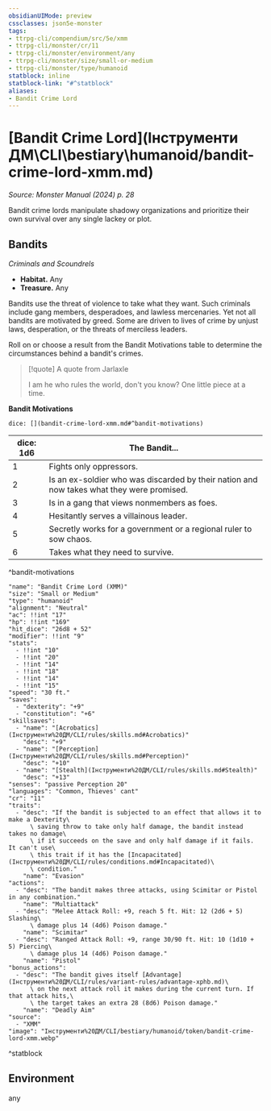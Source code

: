 ```yaml
---
obsidianUIMode: preview
cssclasses: json5e-monster
tags:
- ttrpg-cli/compendium/src/5e/xmm
- ttrpg-cli/monster/cr/11
- ttrpg-cli/monster/environment/any
- ttrpg-cli/monster/size/small-or-medium
- ttrpg-cli/monster/type/humanoid
statblock: inline
statblock-link: "#^statblock"
aliases:
- Bandit Crime Lord
---
```

# [Bandit Crime Lord](Інструменти ДМ\CLI\bestiary\humanoid/bandit-crime-lord-xmm.md)
*Source: Monster Manual (2024) p. 28*  

Bandit crime lords manipulate shadowy organizations and prioritize their own survival over any single lackey or plot.

## Bandits

*Criminals and Scoundrels*

- **Habitat.** Any  
- **Treasure.** Any  

Bandits use the threat of violence to take what they want. Such criminals include gang members, desperadoes, and lawless mercenaries. Yet not all bandits are motivated by greed. Some are driven to lives of crime by unjust laws, desperation, or the threats of merciless leaders.

Roll on or choose a result from the Bandit Motivations table to determine the circumstances behind a bandit's crimes.

> [!quote] A quote from Jarlaxle  
> 
> I am he who rules the world, don't you know? One little piece at a time.

**Bandit Motivations**

`dice: [](bandit-crime-lord-xmm.md#^bandit-motivations)`

| dice: 1d6 | The Bandit... |
|-----------|---------------|
| 1 | Fights only oppressors. |
| 2 | Is an ex-soldier who was discarded by their nation and now takes what they were promised. |
| 3 | Is in a gang that views nonmembers as foes. |
| 4 | Hesitantly serves a villainous leader. |
| 5 | Secretly works for a government or a regional ruler to sow chaos. |
| 6 | Takes what they need to survive. |
^bandit-motivations

```statblock
"name": "Bandit Crime Lord (XMM)"
"size": "Small or Medium"
"type": "humanoid"
"alignment": "Neutral"
"ac": !!int "17"
"hp": !!int "169"
"hit_dice": "26d8 + 52"
"modifier": !!int "9"
"stats":
  - !!int "10"
  - !!int "20"
  - !!int "14"
  - !!int "18"
  - !!int "14"
  - !!int "15"
"speed": "30 ft."
"saves":
  - "dexterity": "+9"
  - "constitution": "+6"
"skillsaves":
  - "name": "[Acrobatics](Інструменти%20ДМ/CLI/rules/skills.md#Acrobatics)"
    "desc": "+9"
  - "name": "[Perception](Інструменти%20ДМ/CLI/rules/skills.md#Perception)"
    "desc": "+10"
  - "name": "[Stealth](Інструменти%20ДМ/CLI/rules/skills.md#Stealth)"
    "desc": "+13"
"senses": "passive Perception 20"
"languages": "Common, Thieves' cant"
"cr": "11"
"traits":
  - "desc": "If the bandit is subjected to an effect that allows it to make a Dexterity\
      \ saving throw to take only half damage, the bandit instead takes no damage\
      \ if it succeeds on the save and only half damage if it fails. It can't use\
      \ this trait if it has the [Incapacitated](Інструменти%20ДМ/CLI/rules/conditions.md#Incapacitated)\
      \ condition."
    "name": "Evasion"
"actions":
  - "desc": "The bandit makes three attacks, using Scimitar or Pistol in any combination."
    "name": "Multiattack"
  - "desc": "Melee Attack Roll: +9, reach 5 ft. Hit: 12 (2d6 + 5) Slashing\
      \ damage plus 14 (4d6) Poison damage."
    "name": "Scimitar"
  - "desc": "Ranged Attack Roll: +9, range 30/90 ft. Hit: 10 (1d10 + 5) Piercing\
      \ damage plus 14 (4d6) Poison damage."
    "name": "Pistol"
"bonus_actions":
  - "desc": "The bandit gives itself [Advantage](Інструменти%20ДМ/CLI/rules/variant-rules/advantage-xphb.md)\
      \ on the next attack roll it makes during the current turn. If that attack hits,\
      \ the target takes an extra 28 (8d6) Poison damage."
    "name": "Deadly Aim"
"source":
  - "XMM"
"image": "Інструменти%20ДМ/CLI/bestiary/humanoid/token/bandit-crime-lord-xmm.webp"
```
^statblock

## Environment

any